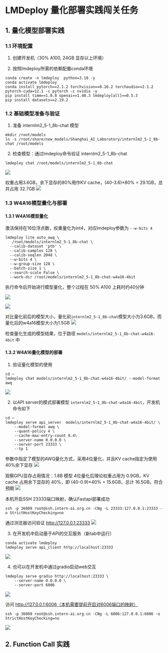 # LMDeploy 量化部署实践闯关任务

## 1. 量化模型部署实践

### 1.1 环境配置

1. 创建开发机（30% A100, 24GB 显存以上环境）

2. 按照lmdeploy所需的依赖配置conda环境

```shell
conda create -n lmdeploy  python=3.10 -y
conda activate lmdeploy
conda install pytorch==2.1.2 torchvision==0.16.2 torchaudio==2.1.2 pytorch-cuda=12.1 -c pytorch -c nvidia -y
pip install timm==1.0.8 openai==1.40.3 lmdeploy[all]==0.5.3
pip install datasets==2.19.2
```

### 1.2 基础模型准备与验证

1. 准备 internlm2_5-1_8b-chat 模型

```shell
mkdir /root/models
ln -s /root/share/new_models/Shanghai_AI_Laboratory/internlm2_5-1_8b-chat /root/models
```

2. 检查模型：通过lmdeploy命令验证 internlm2_5-1_8b-chat

```shell
lmdeploy chat /root/models/internlm2_5-1_8b-chat
```
![](imgs/llm_ping.png)

权重占用3.6GB，余下显存的80%用作KV cache，(40-3.6)*80% = 29.1GB，总共占用 32.7GB
![](imgs/mem_1.8b.png)

### 1.3 W4A16模型量化与部署

#### 1.3.1 W4A16模型量化

激活保持在16位浮点数，权重量化为int4，对应lmdeploy参数为 `--w-bits 4`

```shell
lmdeploy lite auto_awq \
   /root/models/internlm2_5-1_8b-chat \
  --calib-dataset 'ptb' \
  --calib-samples 128 \
  --calib-seqlen 2048 \
  --w-bits 4 \
  --w-group-size 128 \
  --batch-size 1 \
  --search-scale False \
  --work-dir /root/models/internlm2_5-1_8b-chat-w4a16-4bit
```

执行命令后开始进行模型量化，整个过程在 50% A100 上耗时约40分钟

![](imgs/w4a16.png)

![](imgs/w4a16-complete.png)

对比量化前后的模型大小，量化前`internlm2_5-1_8b-chat`模型大小为3.6GB，而量化后的w4a16模型大小为1.5GB
![](imgs/size-compare.png)

检查量化生成的模型结果，位于路径 `models/internlm2_5-1_8b-chat-w4a16-4bit` 中

#### 1.3.2 W4A16量化模型的部署

1. 验证量化模型的使用
```shell
cd ~
lmdeploy chat models/internlm2_5-1_8b-chat-w4a16-4bit/ --model-format awq
```
![](imgs/w4a16-chat.png)

2. 以API server的模式部署模型 `internlm2_5-1_8b-chat-w4a16-4bit`，开发机命令如下
```shell
cd ~
lmdeploy serve api_server  models/internlm2_5-1_8b-chat-w4a16-4bit/ \
    --model-format awq \
    --quant-policy 4 \
    --cache-max-entry-count 0.4\
    --server-name 0.0.0.0 \
    --server-port 23333 \
    --tp 1
```
参数中指定了模型的AWQ量化方式，采用4位量化，并且KV cache指定为使用40%余下显存
![](imgs/api-server.png)

观察GPU显存占用情况：1.8B 模型 4位量化后理论权重占用为 0.9GB，KV cache 占用余下显存的 40%，即 (40-0.9)*40% = 15.6GB，总计 16.5GB。符合预期
![](imgs/w4a16-mem.png)

本机开启SSH 23333端口映射，确认Fastapi部署成功
```shell
ssh -p 36089 root@ssh.intern-ai.org.cn -CNg -L 23333:127.0.0.1:23333 -o StrictHostKeyChecking=no
```

通过浏览器访问验证 http://127.0.0.1:23333
![](imgs/api-fastapi.png)

3. 在开发机中启动基于API的交互服务（新tab中运行）
```shell
conda activate lmdeploy
lmdeploy serve api_client http://localhost:23333
```
![](imgs/api-chat.png)

4. 也可以在开发机中通过gradio启动web交互
```shell
lmdeploy serve gradio http://localhost:23333 \
    --server-name 0.0.0.0 \
    --server-port 6006
```
![](imgs/gradio-serve.png)

访问 http://127.0.0.1:6006（本机需要提前开启对6006端口的映射）
```shell
ssh -p 36089 root@ssh.intern-ai.org.cn -CNg -L 6006:127.0.0.1:6006 -o StrictHostKeyChecking=no
```
![](imgs/gradio-chat.png)

## 2. Function Call 实践

